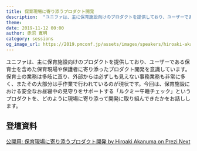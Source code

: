 ```yaml
---
title: 保育現場に寄り添うプロダクト開発
description:  "ユニファは、主に保育施設向けのプロダクトを提供しており、ユーザーである保育士を含めた保育現場や保護者に寄り添ったプロダクト開発を意識しています。　保育士の業務は多岐に亘り、外部からは必ずしも見えない事務業務も非常に多く、またその大部分は手作業で行われているのが現状です。今回は、保育施設における安全なお昼寝中の見守りをサポートする「ルクミー午睡チェック」というプロダクトを、どのように現場に寄り添って開発に取り組んできたかをお話しします。"
theme:
date: 2019-11-12 00:00
author: 赤沼 寛明
category: sessions
og_image_url: https://2019.pmconf.jp/assets/images/speakers/hiroaki-akanume.jpg
---
```


ユニファは、主に保育施設向けのプロダクトを提供しており、ユーザーである保育士を含めた保育現場や保護者に寄り添ったプロダクト開発を意識しています。　保育士の業務は多岐に亘り、外部からは必ずしも見えない事務業務も非常に多く、またその大部分は手作業で行われているのが現状です。今回は、保育施設における安全なお昼寝中の見守りをサポートする「ルクミー午睡チェック」というプロダクトを、どのように現場に寄り添って開発に取り組んできたかをお話しします。

## 登壇資料
[公開用: 保育現場に寄り添うプロダクト開発 by Hiroaki Akanuma on Prezi Next](https://prezi.com/view/68c0fQgrH3lAMR9WoWs0/)